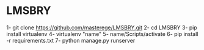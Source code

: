 # LMSBRY

1- git clone https://github.com/masterege/LMSBRY.git
2- cd LMSBRY
3- pip install virtualenv
4- virtualenv "name"
5- name/Scripts/activate
6- pip install -r requirements.txt
7- python manage.py runserver
